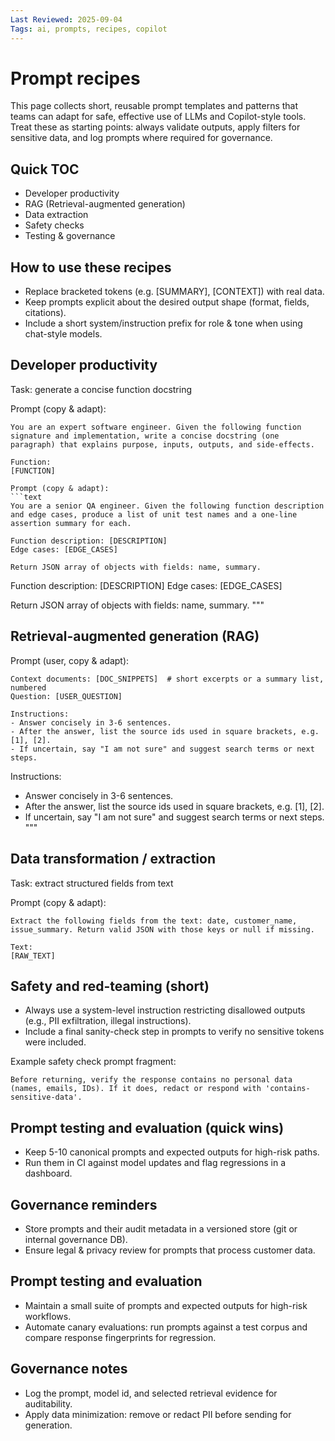 ```yaml
---
Last Reviewed: 2025-09-04
Tags: ai, prompts, recipes, copilot
---
```


# Prompt recipes

This page collects short, reusable prompt templates and patterns that teams can adapt for safe, effective use of LLMs and Copilot-style tools. Treat these as starting points: always validate outputs, apply filters for sensitive data, and log prompts where required for governance.

## Quick TOC

- Developer productivity
- RAG (Retrieval-augmented generation)
- Data extraction
- Safety checks
- Testing & governance

## How to use these recipes

- Replace bracketed tokens (e.g. [SUMMARY], [CONTEXT]) with real data.
- Keep prompts explicit about the desired output shape (format, fields, citations).
- Include a short system/instruction prefix for role & tone when using chat-style models.

## Developer productivity

Task: generate a concise function docstring

Prompt (copy & adapt):
```text
You are an expert software engineer. Given the following function signature and implementation, write a concise docstring (one paragraph) that explains purpose, inputs, outputs, and side-effects.

Function:
[FUNCTION]

Prompt (copy & adapt):
```text
You are a senior QA engineer. Given the following function description and edge cases, produce a list of unit test names and a one-line assertion summary for each.

Function description: [DESCRIPTION]
Edge cases: [EDGE_CASES]

Return JSON array of objects with fields: name, summary.
```
Function description: [DESCRIPTION]
Edge cases: [EDGE_CASES]

Return JSON array of objects with fields: name, summary.
"""

## Retrieval-augmented generation (RAG)
Prompt (user, copy & adapt):
```text
Context documents: [DOC_SNIPPETS]  # short excerpts or a summary list, numbered
Question: [USER_QUESTION]

Instructions:
- Answer concisely in 3-6 sentences.
- After the answer, list the source ids used in square brackets, e.g. [1], [2].
- If uncertain, say "I am not sure" and suggest search terms or next steps.
```
Instructions:
- Answer concisely in 3-6 sentences.
- After the answer, list the source ids used in square brackets, e.g. [1], [2].
- If uncertain, say "I am not sure" and suggest search terms or next steps.
"""

## Data transformation / extraction

Task: extract structured fields from text

Prompt (copy & adapt):
```text
Extract the following fields from the text: date, customer_name, issue_summary. Return valid JSON with those keys or null if missing.

Text:
[RAW_TEXT]
```

## Safety and red-teaming (short)

- Always use a system-level instruction restricting disallowed outputs (e.g., PII exfiltration, illegal instructions).
- Include a final sanity-check step in prompts to verify no sensitive tokens were included.

Example safety check prompt fragment:
```text
Before returning, verify the response contains no personal data (names, emails, IDs). If it does, redact or respond with 'contains-sensitive-data'.
```

## Prompt testing and evaluation (quick wins)

- Keep 5-10 canonical prompts and expected outputs for high-risk paths.
- Run them in CI against model updates and flag regressions in a dashboard.

## Governance reminders

- Store prompts and their audit metadata in a versioned store (git or internal governance DB).
- Ensure legal & privacy review for prompts that process customer data.

## Prompt testing and evaluation

- Maintain a small suite of prompts and expected outputs for high-risk workflows.
- Automate canary evaluations: run prompts against a test corpus and compare response fingerprints for regression.

## Governance notes

- Log the prompt, model id, and selected retrieval evidence for auditability.
- Apply data minimization: remove or redact PII before sending for generation.

